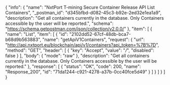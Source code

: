 {
  "info": {
    "name": "NxtPort T-mining Secure Container Release API List Containers",
    "_postman_id": "d345bfbd-d082-45c3-b92e-2ed32e1ea1a9",
    "description": "Get all containers currently in the database. Only Containers accessible by the user will be reported.",
    "schema": "https://schema.getpostman.com/json/collection/v2.0.0/"
  },
  "item": [
    {
      "name": "List",
      "item": [
        {
          "id": "2102dd52-67cf-48db-bca7-b68d9b563883",
          "name": "getApiV1Containers",
          "request": {
            "url": "http://api.nxtport.eu/blockchain/api/v1/containers?api_token=%7B%7D",
            "method": "GET",
            "header": [
              {
                "key": "Accept",
                "value": "*/*",
                "disabled": false
              }
            ],
            "body": {
              "mode": "raw"
            },
            "description": "Get all containers currently in the database. Only Containers accessible by the user will be reported."
          },
          "response": [
            {
              "status": "OK",
              "code": 200,
              "name": "Response_200",
              "id": "71da1244-c921-4278-a37b-0cc40fce5d49"
            }
          ]
        }
      ]
    }
  ]
}